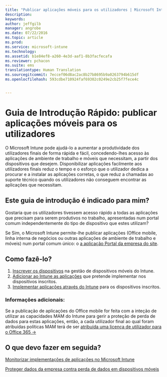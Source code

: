 ```yaml
---
title: "Publicar aplicações móveis para os utilizadores | Microsoft Intune"
description: 
keywords: 
author: jeffgilb
manager: angrobe
ms.date: 07/22/2016
ms.topic: article
ms.prod: 
ms.service: microsoft-intune
ms.technology: 
ms.assetid: b1e84ef8-a260-4e3d-aaf1-8b3facfecafa
ms.reviewer: pchacon
ms.suite: ems
translationtype: Human Translation
ms.sourcegitcommit: 7eccef06d8ac2ac8b27b8695b9a0263794b615df
ms.openlocfilehash: 593cdbe710924faf69302c0249e2cb25f7fece4c


---
```


# Guia de Introdução Rápido: publicar aplicações móveis para os utilizadores
O Microsoft Intune pode ajudá-lo a aumentar a produtividade dos utilizadores finais de forma rápida e fácil, concedendo-lhes acesso às aplicações de ambiente de trabalho e móveis que necessitam, a partir dos dispositivos que desejem. Disponibilizar aplicações facilmente aos utilizadores finais reduz o tempo e o esforço que o utilizador dedica a procurar e a instalar as aplicações corretas, o que reduz a chamadas ao suporte técnico quando os utilizadores não conseguem encontrar as aplicações que necessitam.   

## Este guia de introdução é indicado para mim?
Gostaria que os utilizadores tivessem acesso rápido a todas as aplicações que precisam para serem produtivos no trabalho, apresentadas num portal comum independentemente do tipo de dispositivo que estes utilizam?

Se Sim, o Microsoft Intune permite-lhe publicar aplicações (Office mobile, linha interna de negócios ou outras aplicações de ambiente de trabalho e móveis) num portal comum único: o [a aplicação Portal da empresa do site](/intune/enduser/company-portal-frequently-asked-questions).

## Como fazê-lo?
1.  [Inscrever os dispositivos](/intune/deploy-use/enroll-devices-in-microsoft-intune) na gestão de dispositivos móveis do Intune.
2.  [Adicionar ao Intune as aplicações](/intune/deploy-use/add-apps-for-mobile-devices-in-microsoft-intune) que pretende implementar nos dispositivos inscritos.
3.  [Implementar aplicações através do Intune](/intune/deploy-use/deploy-apps) para os dispositivos inscritos.

### Informações adicionais:
Se a publicação de aplicações do Office mobile for feita com a inteção de utilizar as capacidades MAM do Intune para gerir a proteção de perda de dados para estas aplicações, então, a cada utilizador final ao qual foram atribuídas políticas MAM terá de ser <a href="https://support.office.com/article/Assign-or-remove-licenses-for-Office-365-for-business-997596b5-4173-4627-b915-36abac6786dc" target="_blank"> atribuída uma licença de utilizador para o Office 365 &rarr;</a>

## O que devo fazer em seguida?
[Monitorizar implementações de aplicações no Microsoft Intune](/intune/deploy-use/monitor-apps-in-microsoft-intune)

[Proteger dados da empresa contra perda de dados em dispositivos móveis](/intune/deploy-use/protect-app-data-using-mobile-app-management-policies-with-microsoft-intune)



<!--HONumber=Jul16_HO4-->


